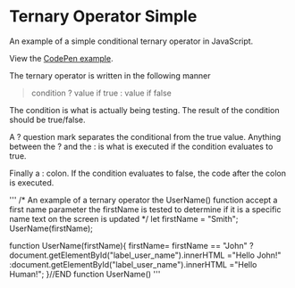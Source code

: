 # Ternary Operator Simple
An example of a simple conditional ternary operator in JavaScript. 

View the [CodePen example][1]. 

The ternary operator is written in the following manner  

>condition ? value if true : value if false


The condition is what is actually being testing. The result of the condition should be true/false.

A ? question mark separates the conditional from the true value. Anything between the ? and the : is what is executed if the condition evaluates to true. 

Finally a : colon. If the condition evaluates to false, the code after the colon is executed.

'''
/*
   An example of a ternary operator
   the UserName() function accept a first name parameter
   the firstName is tested to determine if it is a specific name
   text on the screen is updated
*/
let firstName = "Smith";
UserName(firstName);

function UserName(firstName){
  firstName= firstName == "John" ? document.getElementById("label_user_name").innerHTML ="Hello John!" :document.getElementById("label_user_name").innerHTML ="Hello Human!";
}//END function UserName()
'''

[1]: https://codepen.io/AdamActual/pen/xQMjoL
